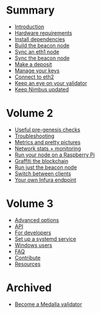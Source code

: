 # Summary
- [Introduction](./intro.md)
- [Hardware requirements]()
- [Install dependencies](./install.md)
- [Build the beacon node](./build.md)
- [Sync an eth1 node]()
- [Sync the beacon node](./start-syncing.md)
- [Make a deposit](./deposit.md)
- [Manage your keys](./keys.md)
- [Connect to eth2](./connect-eth2.md)
- [Keep an eye on your validator](./keep-an-eye.md)
- [Keep Nimbus updated](./keep-updated.md)
# Volume 2
- [Useful pre-genesis checks]()
- [Troubleshooting](./troubleshooting.md)
- [Metrics and pretty pictures](./metrics-pretty-pictures.md)
- [Network stats + monitoring](./eth2-stats.md)
- [Run your node on a Raspberry Pi](./pi-guide.md)
- [Graffiti the blockchain](./graffiti.md)
- [Run just the beacon node]()
- [Switch between clients]()
- [Your own Infura endpoint](infura-guide.md)
# Volume 3
- [Advanced options](./advanced.md)
- [API](./api.md)
- [For developers](./developers.md)
- [Set up a systemd service](./beacon-node-systemd.md)
- [Windows users]()
- [FAQ](./faq.md)
- [Contribute](./contribute.md)
- [Resources](./resources.md)
# Archived
- [Become a Medalla validator](./medalla.md)

